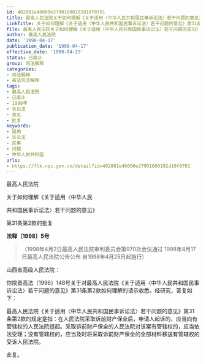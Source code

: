 ```yaml
---
id: 402881e46000e27901600192d10f0701
title: 最高人民法院关于如何理解《关于适用〈中华人民共和国民事诉讼法〉若干问题的意见》第31条第2款的批复
LinkTitle: 关于如何理解《关于适用〈中华人民共和国民事诉讼法〉若干问题的意见》第31条第2款的批复（1998）
file: 最高人民法院关于如何理解《关于适用〈中华人民共和国民事诉讼法〉若干问题的意见》第31条第2款的批复_19980417_402881e46000e27901600192d10f0701.docx
author: 最高人民法院
date: '1998-04-17'
publication_date: '1998-04-17'
effective_date: '1998-04-25'
status: 已废止
group: 司法解释
categories:
- 司法解释
- 高法司法解释
tags:
- 最高人民法院
- 已废止
- 1998年
- 诉讼法
- 意见
- 批复
keywords:
- 适用
- 诉讼法
- 民事
- 问题
- 中华人民共和国
urls:
- https://flk.npc.gov.cn/detail?id=402881e46000e27901600192d10f0701
---
```


最高人民法院

关于如何理解《关于适用〈中华人民

共和国民事诉讼法〉若干问题的意见》

第31条第2款的批复

**法释〔1998〕5号**

> （1998年4月2日最高人民法院审判委员会第970次会议通过 1998年4月17日最高人民法院公告公布 自1998年4月25日起施行）

山西省高级人民法院：

你院晋高法〔1996〕148号关于对最高人民法院《关于适用〈中华人民共和国民事诉讼法〉若干问题的意见》第31条第2款如何理解的请示收悉。经研究，答复如下：

最高人民法院《关于适用〈中华人民共和国民事诉讼法〉若干问题的意见》第31条第2款的规定是指：在人民法院采取诉前财产保全后，申请人起诉的，应当向有管辖权的人民法院提起。采取诉前财产保全的人民法院对该案有管辖权的，应当依法受理；没有管辖权的，应当及时将采取诉前财产保全的全部材料移送有管辖权的受诉人民法院。

此复。
